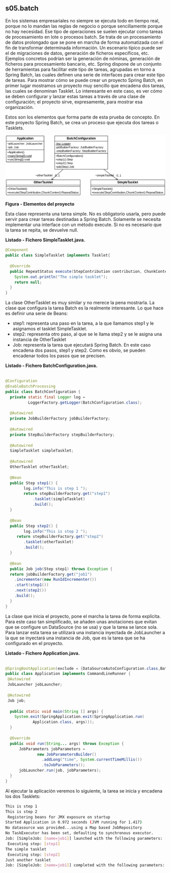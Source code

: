 ## s05.batch

En los sistemas empresariales no siempre se ejecuta todo en tiempo real, porque no lo mandan las reglas de negocio o porque sencillamente porque no hay necesidad. Ese tipo de operaciones se suelen ejecutar como tareas de procesamiento en lote o procesos batch. Se trata de un procesamiento de datos prolongado que se pone en marcha de forma automatizada con el fin de transformar determinada información. Un escenario típico puede ser el de migraciones de datos, generación de ficheros específicos, etc. Ejemplos concretos podrían ser la generación de nóminas, generación de ficheros para procesamiento bancario, etc.
Spring dispone de un conjunto de herramientas para facilitar este tipo de tareas, agrupadas en torno a Spring Batch, las cuales definen una serie de interfaces para crear este tipo de tareas. Para mostrar cómo se puede crear un proyecto Spring Batch, en primer lugar mostramos un proyecto muy sencillo que encadena dos tareas, las cuales se denominan Tasklet. Lo interesante en este caso, es ver cómo se deben configurar y lanzar estas tareas a través de una clase de configuración; el proyecto sirve, expresamente, para mostrar esa organización.

Estos son los elementos que forma parte de esta prueba de concepto. En este proyecto Spring Batch, se crea un proceso que ejecuta dos tareas o Tasklets.

![Elementos del proyecto](s05.batch.png)

**Figura - Elementos del proyecto**


Esta clase representa una tarea simple. No es obligatorio usarla, pero puede servir para crear tareas destinadas a Spring Batch. Solamente se necesita implementar una interface con un método execute. Si no es necesario que la tarea se repita, se devuelve null.

**Listado - Fichero SimpleTasklet.java.**

```java
@Component
public class SimpleTasklet implements Tasklet{
   
  @Override
  public RepeatStatus execute(StepContribution contribution, ChunkContext chunkContext) {
    System.out.println("The simple tasklet");
    return null;
  }
}
```

La clase OtherTasklet es muy similar y no merece la pena mostrarla.
La clase que configura la tarea Batch es la realmente interesante. Lo que hace es definir una serie de Beans:
*	step1: representa una paso en la tarea, a la que llamamos step1 y le asignamos el tasklet SimpleTasklet.
*	step2: representa otro paso, al que se le llama step2 y se le asigna una instancia de OtherTasklet
*	Job: representa la tarea que ejecutará Spring Batch. En este caso encadena dos pasos, step1 y step2.
Como es obvio, se pueden encadenar todos los pasos que se precisen.

**Listado - Fichero BatchConfiguration.java.**

```java

@Configuration
@EnableBatchProcessing
public class BatchConfiguration {
  private static final Logger log = 
		  LoggerFactory.getLogger(BatchConfiguration.class);
  
  @Autowired
  private JobBuilderFactory jobBuilderFactory;

  @Autowired
  private StepBuilderFactory stepBuilderFactory;
  
  @Autowired
  SimpleTasklet simpleTasklet;
  
  @Autowired
  OtherTasklet otherTasklet;
  
  @Bean
  public Step step1() {
	 	log.info("This is step 1 ");
	 	return stepBuilderFactory.get("step1")
	 		.tasklet(simpleTasklet)
	 		.build();
  }
  
  @Bean
  public Step step2() {
	 	log.info("This is step 2 ");
	 return stepBuilderFactory.get("step2")
		.tasklet(otherTasklet)
		.build();
  }
  
  @Bean
  public Job job(Step step1) throws Exception {
  return jobBuilderFactory.get("job1")
    .incrementer(new RunIdIncrementer())
    .start(step1())
    .next(step2())
    .build();
  }
}
```

La clase  que inicia el proyecto, pone el marcha la tarea de forma explícita. Para este caso tan simplificado, se añaden unas anotaciones que evitan que se configure un DataSource (no se usa) y que la tarea se lance sola. Para lanzar esta tarea se utilizará una instancia inyectada de JobLauncher a la que se inyectará una instancia de Job, que es la tarea que se ha configurado en el proyecto.

**Listado - Fichero Application.java.**

```java

@SpringBootApplication(exclude = {DataSourceAutoConfiguration.class,BatchAutoConfiguration.class})
public class Application implements CommandLineRunner {
 @Autowired
 JobLauncher jobLauncher;
 
 @Autowired
 Job job;
	
  public static void main(String [] args) {
    System.exit(SpringApplication.exit(SpringApplication.run(
    		Application.class, args)));
  }
  
  @Override
  public void run(String... args) throws Exception {
	  JobParameters jobParameters = 
			  new JobParametersBuilder()
			  	.addLong("time", System.currentTimeMillis())
			  	.toJobParameters();
      jobLauncher.run(job, jobParameters);
  }
}
```


Al ejecutar la aplicación veremos lo siguiente, la tarea se inicia y encadena los dos Tasklets:

```bash
This is step 1 
This is step 2 
 Registering beans for JMX exposure on startup
Started Application in 0.972 seconds (JVM running for 1.417)
No datasource was provided...using a Map based JobRepository
No TaskExecutor has been set, defaulting to synchronous executor.
Job: [SimpleJob: [name=job1]] launched with the following parameters: [{time=1517819028258}]
 Executing step: [step1]
The simple tasklet
 Executing step: [step2]
Just another tasklet
Job: [SimpleJob: [name=job1]] completed with the following parameters: [{time=1517819028258}] and the following status: [COMPLETED]
```
